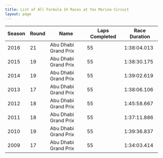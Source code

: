 ```yaml
---
title: List of All Formula 1® Races at Yas Marina Circuit
layout: page
---
```



| Season | Round | Name | Laps Completed | Race Duration |
|--|--|--|--|--|
| 2016 | 21 | Abu Dhabi Grand Prix | 55 | 1:38:04.013 |
| 2015 | 19 | Abu Dhabi Grand Prix | 55 | 1:38:30.175 |
| 2014 | 19 | Abu Dhabi Grand Prix | 55 | 1:39:02.619 |
| 2013 | 17 | Abu Dhabi Grand Prix | 55 | 1:38:06.106 |
| 2012 | 18 | Abu Dhabi Grand Prix | 55 | 1:45:58.667 |
| 2011 | 18 | Abu Dhabi Grand Prix | 55 | 1:37:11.886 |
| 2010 | 19 | Abu Dhabi Grand Prix | 55 | 1:39:36.837 |
| 2009 | 17 | Abu Dhabi Grand Prix | 55 | 1:34:03.414 |


